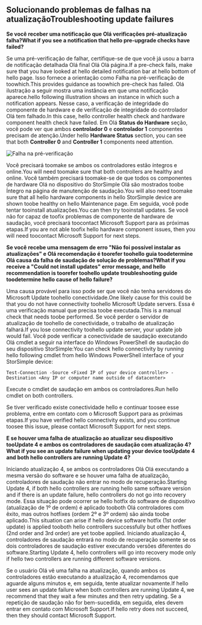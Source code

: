 <!--author=alkohli last changed: 03/17/16-->

## <a name="troubleshooting-update-failures"></a><span data-ttu-id="06466-101">Solucionando problemas de falhas na atualização</span><span class="sxs-lookup"><span data-stu-id="06466-101">Troubleshooting update failures</span></span>
<span data-ttu-id="06466-102">**Se você receber uma notificação que Olá verificações pré-atualização falha?**</span><span class="sxs-lookup"><span data-stu-id="06466-102">**What if you see a notification that hello pre-upgrade checks have failed?**</span></span>

<span data-ttu-id="06466-103">Se uma pré-verificação de falhar, certifique-se de que você já usou a barra de notificação detalhada Olá final Olá Olá página.</span><span class="sxs-lookup"><span data-stu-id="06466-103">If a pre-check fails, make sure that you have looked at hello detailed notification bar at hello bottom of hello page.</span></span> <span data-ttu-id="06466-104">Isso fornece a orientação como Falha na pré-verificação de toowhich.</span><span class="sxs-lookup"><span data-stu-id="06466-104">This provides guidance as toowhich pre-check has failed.</span></span> <span data-ttu-id="06466-105">Olá ilustração a seguir mostra uma instância em que uma notificação aparece.</span><span class="sxs-lookup"><span data-stu-id="06466-105">hello following illustration shows an instance in which such a notification appears.</span></span> <span data-ttu-id="06466-106">Nesse caso, a verificação de integridade do componente de hardware e de verificação de integridade do controlador Olá tem falhado.</span><span class="sxs-lookup"><span data-stu-id="06466-106">In this case, hello controller health check and hardware component health check have failed.</span></span> <span data-ttu-id="06466-107">Em Olá **Status do Hardware** seção, você pode ver que ambos **controlador 0** e **controlador 1** componentes precisam de atenção.</span><span class="sxs-lookup"><span data-stu-id="06466-107">Under hello **Hardware Status** section, you can see that both **Controller 0** and **Controller 1** components need attention.</span></span>

  ![Falha na pré-verificação](./media/storsimple-install-troubleshooting/HCS_PreUpdateCheckFailed-include.png)

<span data-ttu-id="06466-109">Você precisará toomake se ambos os controladores estão íntegros e online.</span><span class="sxs-lookup"><span data-stu-id="06466-109">You will need toomake sure that both controllers are healthy and online.</span></span> <span data-ttu-id="06466-110">Você também precisará toomake-se de que todos os componentes de hardware Olá no dispositivo do StorSimple Olá são mostrados toobe Íntegro na página de manutenção de saudação.</span><span class="sxs-lookup"><span data-stu-id="06466-110">You will also need toomake sure that all hello hardware components in hello StorSimple device are shown toobe healthy on hello Maintenance page.</span></span> <span data-ttu-id="06466-111">Em seguida, você pode tentar tooinstall atualizações.</span><span class="sxs-lookup"><span data-stu-id="06466-111">You can then try tooinstall updates.</span></span> <span data-ttu-id="06466-112">Se você não for capaz de toofix problemas de componente de hardware de saudação, você precisará toocontact Microsoft Support para as próximas etapas.</span><span class="sxs-lookup"><span data-stu-id="06466-112">If you are not able toofix hello hardware component issues, then you will need toocontact Microsoft Support for next steps.</span></span>

<span data-ttu-id="06466-113">**Se você recebe uma mensagem de erro "Não foi possível instalar as atualizações" e Olá recomendação é toorefer toohello guia toodetermine Olá causa da falha de saudação de solução de problemas?**</span><span class="sxs-lookup"><span data-stu-id="06466-113">**What if you receive a "Could not install updates" error message, and hello recommendation is toorefer toohello update troubleshooting guide toodetermine hello cause of hello failure?**</span></span>

<span data-ttu-id="06466-114">Uma causa provável para isso pode ser que você não tenha servidores do Microsoft Update toohello conectividade.</span><span class="sxs-lookup"><span data-stu-id="06466-114">One likely cause for this could be that you do not have connectivity toohello Microsoft Update servers.</span></span> <span data-ttu-id="06466-115">Essa é uma verificação manual que precisa toobe executada.</span><span class="sxs-lookup"><span data-stu-id="06466-115">This is a manual check that needs toobe performed.</span></span> <span data-ttu-id="06466-116">Se você perder o servidor de atualização de toohello de conectividade, o trabalho de atualização falhará.</span><span class="sxs-lookup"><span data-stu-id="06466-116">If you lose connectivity toohello update server, your update job would fail.</span></span> <span data-ttu-id="06466-117">Você pode verificar a conectividade de saudação executando Olá cmdlet a seguir na interface do Windows PowerShell de saudação do seu dispositivo StorSimple:</span><span class="sxs-lookup"><span data-stu-id="06466-117">You can check hello connectivity by running hello following cmdlet from hello Windows PowerShell interface of your StorSimple device:</span></span>

 `Test-Connection -Source <Fixed IP of your device controller> -Destination <Any IP or computer name outside of datacenter>`

<span data-ttu-id="06466-118">Execute o cmdlet de saudação em ambos os controladores.</span><span class="sxs-lookup"><span data-stu-id="06466-118">Run hello cmdlet on both controllers.</span></span>

<span data-ttu-id="06466-119">Se tiver verificado existe conectividade hello e continuar toosee esse problema, entre em contato com o Microsoft Support para as próximas etapas.</span><span class="sxs-lookup"><span data-stu-id="06466-119">If you have verified hello connectivity exists, and you continue toosee this issue, please contact Microsoft Support for next steps.</span></span>

<span data-ttu-id="06466-120">**E se houver uma falha de atualização ao atualizar seu dispositivo tooUpdate 4 e ambos os controladores de saudação com atualização 4?**</span><span class="sxs-lookup"><span data-stu-id="06466-120">**What if you see an update failure when updating your device tooUpdate 4 and both hello controllers are running Update 4?**</span></span>

<span data-ttu-id="06466-121">Iniciando atualização 4, se ambos os controladores Olá Olá executando a mesma versão do software e se houver uma falha de atualização, controladores de saudação não entrar no modo de recuperação.</span><span class="sxs-lookup"><span data-stu-id="06466-121">Starting Update 4, if both hello controllers are running hello same software version and if there is an update failure, hello controllers do not go into recovery mode.</span></span> <span data-ttu-id="06466-122">Essa situação pode ocorrer se hello hotfix do software de dispositivo (atualização de 1º de ordem) é aplicado tooboth Olá controladores com êxito, mas outros hotfixes (ordem 2º e 3º ordem) são ainda toobe aplicado.</span><span class="sxs-lookup"><span data-stu-id="06466-122">This situation can arise if hello device software hotfix (1st order update) is applied tooboth hello controllers successfully but other hotfixes (2nd order and 3rd order) are yet toobe applied.</span></span> <span data-ttu-id="06466-123">Iniciando atualização 4, controladores de saudação entrará no modo de recuperação somente se os dois controladores de saudação estiver executando versões diferentes do software.</span><span class="sxs-lookup"><span data-stu-id="06466-123">Starting Update 4, hello controllers will go into recovery mode only if hello two controllers are running different software versions.</span></span> 

<span data-ttu-id="06466-124">Se o usuário Olá vê uma falha na atualização, quando ambos os controladores estão executando a atualização 4, recomendamos que aguarde alguns minutos e, em seguida, tente atualizar novamente.</span><span class="sxs-lookup"><span data-stu-id="06466-124">If hello user sees an update failure when both controllers are running Update 4, we recommend that they wait a few minutes and then retry updating.</span></span> <span data-ttu-id="06466-125">Se a repetição de saudação não for bem-sucedida, em seguida, eles devem entrar em contato com Microsoft Support.</span><span class="sxs-lookup"><span data-stu-id="06466-125">If hello retry does not succeed, then they should contact Microsoft Support.</span></span>
